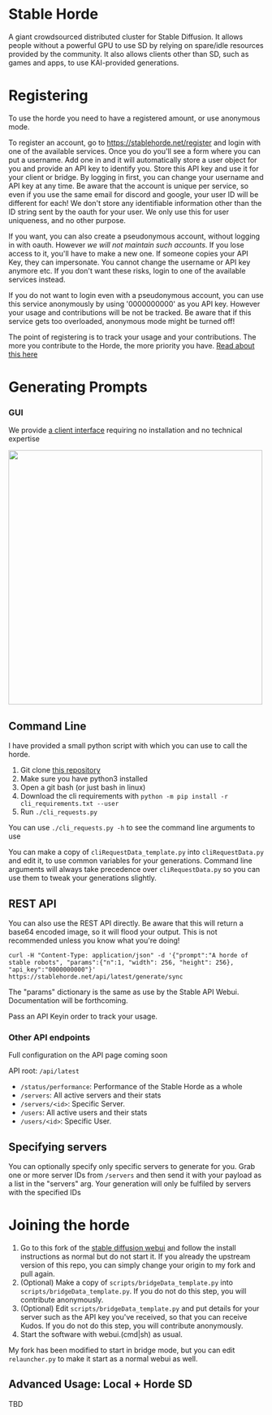 # Stable Horde

A giant crowdsourced distributed cluster for Stable Diffusion. It allows people without a powerful GPU to use SD by relying on spare/idle resources provided by the community.
It also allows clients other than SD, such as games and apps, to use KAI-provided generations.


# Registering

To use the horde you need to have a registered amount, or use anonymous mode.

To register an account, go to https://stablehorde.net/register and login with one of the available services. Once you do you'll see a form where you can put a username. Add one in and it will automatically store a user object for you and provide an API key to identify you. 
Store this API key and use it for your client or bridge.
By logging in first, you can change your username and API key at any time. 
Be aware that the account is unique per service, so even if you use the same email for discord and google, your user ID will be different for each!
We don't store any identifiable information other than the ID string sent by the oauth for your user. We only use this for user uniqueness, and no other purpose.

If you want, you can also create a pseudonymous account, without logging in with oauth. However *we will not maintain such accounts*. If you lose access to it, you'll have to make a new one. If someone copies your API Key, they can impersonate. You cannot change the username or API key anymore etc. If you don't want these risks, login to one of the available services instead.

If you do not want to login even with a pseudonymous account, you can use this service anonymously by using '0000000000' as you API key. However your usage and contributions will be not be tracked. Be aware that if this service gets too overloaded, anonymous mode might be turned off!

The point of registering is to track your usage and your contributions. The more you contribute to the Horde, the more priority you have. [Read about this here](https://dbzer0.com/blog/the-kudos-based-economy-for-the-koboldai-horde/)

# Generating Prompts


### GUI

We provide [a client interface](https://dbzer0.itch.io/stable-horde-client) requiring no installation and no technical expertise

<img src="screenshot.png" width="500" />


## Command Line

I have provided a small python script with which you can use to call the horde.

1. Git clone [this repository](https://github.com/db0/Stable-Horde)
1. Make sure you have python3 installed
1. Open a git bash (or just bash in linux)
1. Download the cli requirements with `python -m pip install -r cli_requirements.txt --user`
1. Run `./cli_requests.py` 

You can use `./cli_requests.py -h` to see the command line arguments to use

You can make a copy of `cliRequestData_template.py` into `cliRequestData.py` and edit it, to use common variables for your generations. Command line arguments will always take precedence over `cliRequestData.py` so you can use them to tweak your generations slightly.


## REST API

You can also use the REST API directly. Be aware that this will return a base64 encoded image, so it will flood your output. This is not recommended unless you know what you're doing!

```
curl -H "Content-Type: application/json" -d '{"prompt":"A horde of stable robots", "params":{"n":1, "width": 256, "height": 256}, "api_key":"0000000000"}' https://stablehorde.net/api/latest/generate/sync
```

The "params" dictionary is the same as use by the Stable API Webui. Documentation will be forthcoming.

Pass an API Keyin order to track your usage.

### Other API endpoints

Full configuration on the API page coming soon

API root: `/api/latest`

* `/status/performance`: Performance of the Stable Horde as a whole
* `/servers`: All active servers and their stats
* `/servers/<id>`: Specific Server.
* `/users`: All active users and their stats
* `/users/<id>`: Specific User.

## Specifying servers

You can optionally specify only specific servers to generate for you. Grab one or more server IDs from `/servers` and then send it with your payload as a list in the "servers" arg. Your generation will only be fulfiled by servers with the specified IDs


# Joining the horde

1. Go to this fork of the [stable diffusion webui](https://github.com/db0/stable-diffusion-webui) and follow the install instructions as normal but do not start it. If you already the upstream version of this repo, you can simply change your origin to my fork and pull again.
1. (Optional) Make a copy of `scripts/bridgeData_template.py` into `scripts/bridgeData_template.py`. If you do not do this step, you will contribute anonymously.
1. (Optional) Edit `scripts/bridgeData_template.py` and put details for your server such as the API key you've received, so that you can receive Kudos. If you do not do this step, you will contribute anonymously.
1. Start the software with webui.(cmd|sh) as usual.

My fork has been modified to start in bridge mode, but you can edit `relauncher.py` to make it start as a normal webui as well.


## Advanced Usage: Local + Horde SD

TBD